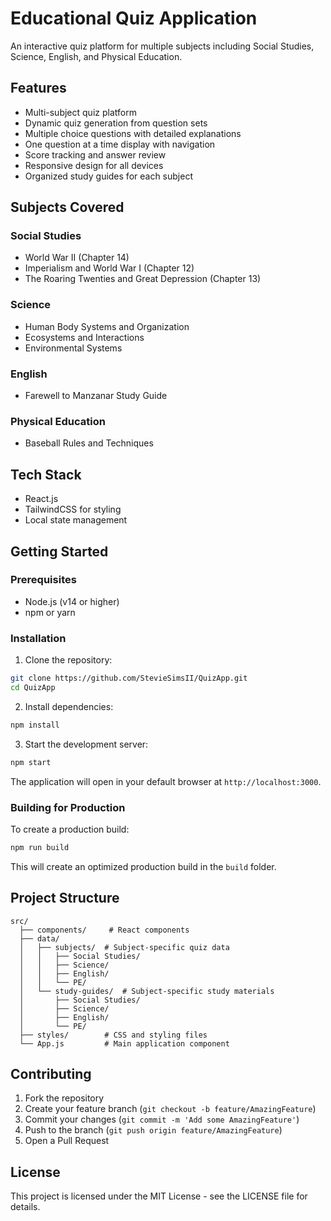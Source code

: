 # Educational Quiz Application

An interactive quiz platform for multiple subjects including Social Studies, Science, English, and Physical Education.

## Features

- Multi-subject quiz platform
- Dynamic quiz generation from question sets
- Multiple choice questions with detailed explanations
- One question at a time display with navigation
- Score tracking and answer review
- Responsive design for all devices
- Organized study guides for each subject

## Subjects Covered

### Social Studies
- World War II (Chapter 14)
- Imperialism and World War I (Chapter 12)
- The Roaring Twenties and Great Depression (Chapter 13)

### Science
- Human Body Systems and Organization
- Ecosystems and Interactions
- Environmental Systems

### English
- Farewell to Manzanar Study Guide

### Physical Education
- Baseball Rules and Techniques

## Tech Stack

- React.js
- TailwindCSS for styling
- Local state management

## Getting Started

### Prerequisites

- Node.js (v14 or higher)
- npm or yarn

### Installation

1. Clone the repository:
```bash
git clone https://github.com/StevieSimsII/QuizApp.git
cd QuizApp
```

2. Install dependencies:
```bash
npm install
```

3. Start the development server:
```bash
npm start
```

The application will open in your default browser at `http://localhost:3000`.

### Building for Production

To create a production build:

```bash
npm run build
```

This will create an optimized production build in the `build` folder.

## Project Structure

```
src/
  ├── components/     # React components
  ├── data/          
  │   ├── subjects/  # Subject-specific quiz data
  │   │   ├── Social Studies/
  │   │   ├── Science/
  │   │   ├── English/
  │   │   └── PE/
  │   └── study-guides/  # Subject-specific study materials
  │       ├── Social Studies/
  │       ├── Science/
  │       ├── English/
  │       └── PE/
  ├── styles/        # CSS and styling files
  └── App.js         # Main application component
```

## Contributing

1. Fork the repository
2. Create your feature branch (`git checkout -b feature/AmazingFeature`)
3. Commit your changes (`git commit -m 'Add some AmazingFeature'`)
4. Push to the branch (`git push origin feature/AmazingFeature`)
5. Open a Pull Request

## License

This project is licensed under the MIT License - see the LICENSE file for details. 